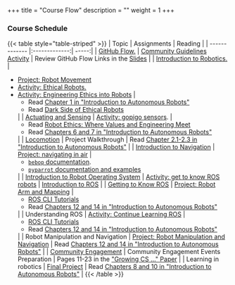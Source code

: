 +++
title = "Course Flow"
description = ""
weight = 1
+++

### Course Schedule

{{< table style="table-striped" >}}
| Topic        | Assignments           | Reading  |
| ------------- |:-------------:| -----:|
| [GitHub Flow.](https://docs.google.com/presentation/d/e/2PACX-1vT4wGBWh3_C1nqYqDPZcLjoSD1jASBz7t7qARL37BhIdJkf4ItoujLXrKRgm8to6w/pub?start=false&loop=false&delayms=3000)      | [Community Guidelines Activity](https://github.com/RoboticAgents/course-information/blob/main/community_guidelines.md) | Review GitHub Flow Links in the [Slides](https://docs.google.com/presentation/d/e/2PACX-1vT4wGBWh3_C1nqYqDPZcLjoSD1jASBz7t7qARL37BhIdJkf4ItoujLXrKRgm8to6w/pub?start=false&loop=false&delayms=3000) |
| [Introduction to Robotics.](https://docs.google.com/presentation/d/e/2PACX-1vRFi6cfutkuaUs_dyR6XBAe9uZRN9G52Ijhm-RRP8Vmh6Bdrzw45VaRtHIq4emt3sU7euDF1343syAQ/pub?start=false&loop=false&delayms=3000)      | <ul><li>[Project: Robot Movement ](https://classroom.github.com/a/q3fHb-19)</li>  <li>[Activity: Ethical Robots.](https://forms.gle/CXrkyqo8XqtHNHmU8)</li> <li>[Activity: Engineering Ethics into Robots](https://forms.gle/u2jPCwjMZj9G8aam9)   |  <ul><li> Read [Chapter 1 in "Introduction to Autonomous Robots"](https://github.com/Introduction-to-Autonomous-Robots/Introduction-to-Autonomous-Robots/blob/master/book-12-01-21-full.pdf)</li> <li>Read [Dark Side of Ethical Robots](https://www.aies-conference.com/2018/contents/papers/main/AIES_2018_paper_98.pdf)</li></ul>|
| [Actuating and Sensing](https://docs.google.com/presentation/d/e/2PACX-1vQK8x68VYXZ-UHVlMHCdNBeNrA13sMD94nUKp_4TLF-RakfrBUXHoT5ew64JDS3pVENxF2rifXZ2d5G/pub?start=false&loop=false&delayms=3000) | [Activity: gopigo sensors](https://forms.gle/bcnhiQwcCTwAQdxx9).      |  <ul><li>Read [Robot Ethics: Where Values and Engineering Meet](https://www.automate.org/blogs/robot-ethics-where-values-and-engineering-meet)</li>  <li>Read [Chapters 6 and 7 in "Introduction to Autonomous Robots"](https://github.com/Introduction-to-Autonomous-Robots/Introduction-to-Autonomous-Robots/blob/master/book-12-01-21-full.pdf)</li></ul> |
| [Locomotion](https://docs.google.com/presentation/d/e/2PACX-1vTnupjXdfsjX9-SFnNoj-BTV3RCbkhiVzgHO30mfUoqvBTyFq3gV4Tfny56z5MpuIZAG-jBaBlhee5s/pub?start=false&loop=false&delayms=3000) | Project Walkthrough  | Read [Chapter 2.1-2.3 in "Introduction to Autonomous Robots"](https://github.com/Introduction-to-Autonomous-Robots/Introduction-to-Autonomous-Robots/blob/master/book-12-01-21-full.pdf) |
| [Introduction to Navigation](https://docs.google.com/presentation/d/e/2PACX-1vQAsDXGSXPUEMPvI0mn63hLuLOpP1vuz-M8R3FWsB8yKpgyXslA5hgpQLPeb4SfCINz8-KnHRI_ggtf/pub?start=false&loop=false&delayms=3000) | [Project: navigating in air](https://classroom.github.com/a/Ums8zWMD)      |  <ul><li>[`bebop` documentation](https://www.parrot.com/us/support/documentation/bebop-range).</li> <li>[`pyparrot` documentation and examples](https://github.com/amymcgovern/pyparrot)</li></ul>  |
| [Introduction to Robot Operating System](https://docs.google.com/presentation/d/e/2PACX-1vRfj8bEkA40DPt8MHogOkTxoiAJtPYvnubIR6RbmCqrMSIK0OxxViJrMKaUoR71rcv31-4aRTZ1RHkL/pub?start=false&loop=false&delayms=3000) | [Activity: get to know ROS robots](https://forms.gle/prpjRBA8vhDKz4qM7)  |    [Introduction to ROS](http://wiki.ros.org/ROS/Introduction) |
| [Getting to Know ROS](https://docs.google.com/presentation/d/e/2PACX-1vTDe9Vqv_jAqgPWoUsSUu1k7HIVrjcCuxezc_rqakDxA5qTmKv3siXrwI9fcE32_yQ0WYPsdRgT7nrw/pub?start=false&loop=false&delayms=3000) | [Project: Robot Arm and Mapping](https://classroom.github.com/a/NOnOvzAa)   |  <ul><li>[ROS CLI Tutorials](https://docs.ros.org/en/humble/Tutorials/Beginner-CLI-Tools.html)</li> <li>Read [Chapters 12 and 14 in "Introduction to Autonomous Robots"](https://github.com/Introduction-to-Autonomous-Robots/Introduction-to-Autonomous-Robots/blob/master/book-12-01-21-full.pdf)</li></ul> |
| Understanding ROS | [Activity: Continue Learning ROS](https://classroom.github.com/a/i4MQCX_m)  | <ul><li>[ROS CLI Tutorials](https://docs.ros.org/en/humble/Tutorials/Beginner-CLI-Tools.html)</li> <li>Read [Chapters 12 and 14 in "Introduction to Autonomous Robots"](https://github.com/Introduction-to-Autonomous-Robots/Introduction-to-Autonomous-Robots/blob/master/book-12-01-21-full.pdf)</li></ul>  |
| Robot Manipulation and Navigation | [Project: Robot Manipulation and Navigation](https://classroom.github.com/a/EJpFjOIn)    |  Read [Chapters 12 and 14 in "Introduction to Autonomous Robots"](https://github.com/Introduction-to-Autonomous-Robots/Introduction-to-Autonomous-Robots/blob/master/book-12-01-21-full.pdf) |
| [Community Engagement](https://docs.google.com/presentation/d/e/2PACX-1vS0mnZolYaBf2X5phvqBMY6UHj4Y4YsJQ9M-7itFBzwJw-uPHT309sWusStoZHnHF36ehPlbotdgCPy/pub?start=false&loop=false&delayms=3000) | Community Engagement Events Preparation  | Pages 11-23 in the ["Growing CS ..." Paper](https://jmwais.org/wp-content/uploads/sites/8/2022/07/clicable-july2022.pdf#page=11) |
| Learning in robotics | [Final Project](https://classroom.github.com/a/6rXqJdbi)  |  Read [Chapters 8 and 10 in "Introduction to Autonomous Robots"](https://github.com/Introduction-to-Autonomous-Robots/Introduction-to-Autonomous-Robots/blob/master/book-12-01-21-full.pdf) |
{{< /table >}}
